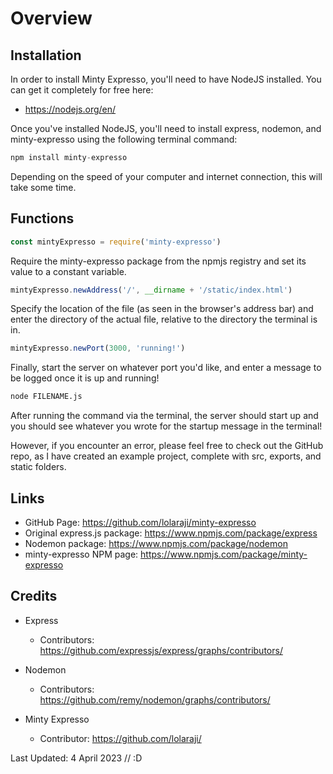 # Overview #
## Installation ##
In order to install Minty Expresso, you'll need to have NodeJS installed. You can get it completely for free here:
  * https://nodejs.org/en/

Once you've installed NodeJS, you'll need to install express, nodemon, and minty-expresso using the following terminal command:

``` javascript
npm install minty-expresso
```
Depending on the speed of your computer and internet connection, this will take some time.

## Functions ##

``` javascript
const mintyExpresso = require('minty-expresso')
```
Require the minty-expresso package from the npmjs registry and set its value to a constant variable.

``` javascript
mintyExpresso.newAddress('/', __dirname + '/static/index.html')
```

Specify the location of the file (as seen in the browser's address bar) and enter the directory of the actual file, relative to the directory the terminal is in.

``` javascript
mintyExpresso.newPort(3000, 'running!')
```

Finally, start the server on whatever port you'd like, and enter a message to be logged once it is up and running!

``` bash
node FILENAME.js
```

After running the command via the terminal, the server should start up and you should see whatever you wrote for the startup message in the terminal!

However, if you encounter an error, please feel free to check out the GitHub repo, as I have created an example project, complete with src, exports, and static folders.

## Links ##
* GitHub Page: https://github.com/lolaraji/minty-expresso
* Original express.js package: https://www.npmjs.com/package/express
* Nodemon package: https://www.npmjs.com/package/nodemon
* minty-expresso NPM page: https://www.npmjs.com/package/minty-expresso

## Credits ##
* Express

    * Contributors: https://github.com/expressjs/express/graphs/contributors/

* Nodemon

    * Contributors: https://github.com/remy/nodemon/graphs/contributors/

* Minty Expresso

    * Contributor: https://github.com/lolaraji/
    
Last Updated: 4 April 2023 // :D
